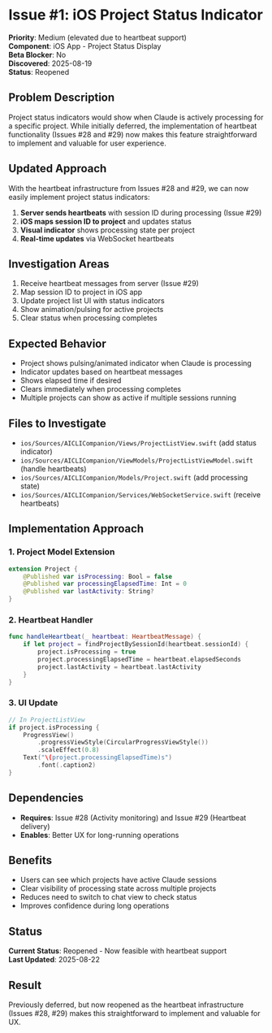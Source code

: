 # Issue #1: iOS Project Status Indicator

**Priority**: Medium (elevated due to heartbeat support)  
**Component**: iOS App - Project Status Display  
**Beta Blocker**: No  
**Discovered**: 2025-08-19  
**Status**: Reopened  

## Problem Description

Project status indicators would show when Claude is actively processing for a specific project. While initially deferred, the implementation of heartbeat functionality (Issues #28 and #29) now makes this feature straightforward to implement and valuable for user experience.

## Updated Approach

With the heartbeat infrastructure from Issues #28 and #29, we can now easily implement project status indicators:

1. **Server sends heartbeats** with session ID during processing (Issue #29)
2. **iOS maps session ID to project** and updates status
3. **Visual indicator** shows processing state per project
4. **Real-time updates** via WebSocket heartbeats

## Investigation Areas

1. Receive heartbeat messages from server (Issue #29)
2. Map session ID to project in iOS app
3. Update project list UI with status indicators
4. Show animation/pulsing for active projects
5. Clear status when processing completes

## Expected Behavior

- Project shows pulsing/animated indicator when Claude is processing
- Indicator updates based on heartbeat messages
- Shows elapsed time if desired
- Clears immediately when processing completes
- Multiple projects can show as active if multiple sessions running

## Files to Investigate

- `ios/Sources/AICLICompanion/Views/ProjectListView.swift` (add status indicator)
- `ios/Sources/AICLICompanion/ViewModels/ProjectListViewModel.swift` (handle heartbeats)
- `ios/Sources/AICLICompanion/Models/Project.swift` (add processing state)
- `ios/Sources/AICLICompanion/Services/WebSocketService.swift` (receive heartbeats)

## Implementation Approach

### 1. Project Model Extension
```swift
extension Project {
    @Published var isProcessing: Bool = false
    @Published var processingElapsedTime: Int = 0
    @Published var lastActivity: String?
}
```

### 2. Heartbeat Handler
```swift
func handleHeartbeat(_ heartbeat: HeartbeatMessage) {
    if let project = findProjectBySessionId(heartbeat.sessionId) {
        project.isProcessing = true
        project.processingElapsedTime = heartbeat.elapsedSeconds
        project.lastActivity = heartbeat.lastActivity
    }
}
```

### 3. UI Update
```swift
// In ProjectListView
if project.isProcessing {
    ProgressView()
        .progressViewStyle(CircularProgressViewStyle())
        .scaleEffect(0.8)
    Text("\(project.processingElapsedTime)s")
        .font(.caption2)
}
```

## Dependencies

- **Requires**: Issue #28 (Activity monitoring) and Issue #29 (Heartbeat delivery)
- **Enables**: Better UX for long-running operations

## Benefits

- Users can see which projects have active Claude sessions
- Clear visibility of processing state across multiple projects
- Reduces need to switch to chat view to check status
- Improves confidence during long operations

## Status

**Current Status**: Reopened - Now feasible with heartbeat support  
**Last Updated**: 2025-08-22

## Result

Previously deferred, but now reopened as the heartbeat infrastructure (Issues #28, #29) makes this straightforward to implement and valuable for UX.